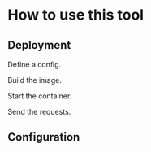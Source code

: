 # How to use this tool

## Deployment

Define a config.

Build the image.

Start the container.

Send the requests.

## Configuration

